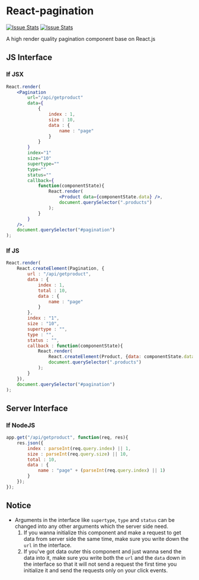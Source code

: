 # React-pagination
[![Issue Stats](http://issuestats.com/github/BrickCarvingArtist/React-pagination/badge/pr?style=flat)](http://issuestats.com/github/BrickCarvingArtist/React-pagination)
[![Issue Stats](http://issuestats.com/github/BrickCarvingArtist/React-pagination/badge/issue?style=flat)](http://issuestats.com/github/BrickCarvingArtist/React-pagination)

A high render quality pagination component base on React.js
## JS Interface
### If JSX
```jsx
React.render(
	<Pagination
		url="/api/getproduct"
		data={
			{
				index : 1,
				size : 10,
				data : {
					name : "page"
				}
			}
		}
		index="1"
		size="10"
		supertype=""
		type=""
		status=""
		callback={
			function(componentState){
				React.render(
					<Product data={componentState.data} />,
					document.querySelector(".products")
				);
			}
		}
	/>,
	document.querySelector("#pagination")
);
```
### If JS
```js
React.render(
	React.createElement(Pagination, {
		url : "/api/getproduct",
		data : {
			index : 1,
			total : 10,
			data : {
				name : "page"
			}
		},
		index : "1",
		size : "10",
		supertype : "",
		type : "",
		status : "",
		callback : function(componentState){
			React.render(
				React.createElement(Product, {data: componentState.data}),
				document.querySelector(".products")
			);
		}
	}),
	document.querySelector("#pagination")
);
```
## Server Interface
### If NodeJS
```js
app.get("/api/getproduct", function(req, res){
	res.json({
		index : parseInt(req.query.index) || 1,
		size : parseInt(req.query.size) || 10,
		total : 10,
		data : {
			name : "page" + (parseInt(req.query.index) || 1)
		}
	});
});
```
## Notice
- Arguments in the interface like `supertype`, `type` and `status` can be changed into any other arguments which the server side need.
	1. If you wanna initialize this component and make a request to get data from server side the same time, make sure you write down the `url` in the interface.
	2. If you've got data outer this component and just wanna send the data into it, make sure you write both the `url` and the `data` down in the interface so that it will not send a request the first time you initialize it and send the requests only on your click events.
